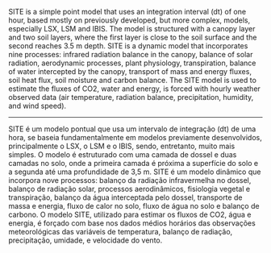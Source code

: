 SITE is a simple point model that uses an integration interval (dt) of one hour, based mostly on previously developed, but more complex, models, especially LSX, LSM and IBIS. The model is structured with a canopy layer and two soil layers, where the first layer is close to the soil surface and the second reaches 3.5 m depth. SITE is a dynamic model that incorporates nine processes: infrared radiation balance in the canopy, balance of solar radiation, aerodynamic processes, plant physiology, transpiration, balance of water intercepted by the canopy, transport of mass and energy fluxes, soil heat flux, soil moisture and carbon balance. The SITE model is used to estimate the fluxes of CO2, water and energy, is forced with hourly weather observed data (air temperature, radiation balance, precipitation, humidity, and wind speed).

--------------------------

SITE é um modelo pontual que usa um intervalo de integração (dt) de uma hora, se baseia fundamentalmente em modelos previamente desenvolvidos, principalmente o LSX, o LSM e o IBIS, sendo, entretanto, muito mais simples. O modelo é estruturado com uma camada de dossel e duas camadas no solo, onde a primeira camada é próxima a superfície do solo e a segunda até uma profundidade de 3,5 m. SITE é um modelo dinâmico que incorpora nove processos: balanço da radiação infravermelha no dossel, balanço de radiação solar, processos aerodinâmicos, fisiologia vegetal e transpiração, balanço da água interceptada pelo dossel, transporte de massa e energia, fluxo de calor no solo, fluxo de água no solo e balanço de carbono. O modelo SITE, utilizado para estimar os fluxos de CO2, água e energia, é forçado com base nos dados médios horários das observações meteorológicas das variáveis de temperatura, balanço de radiação, precipitação, umidade, e velocidade do vento.


